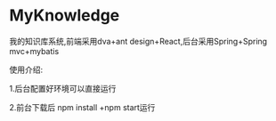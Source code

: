 # MyKnowledge
我的知识库系统,前端采用dva+ant design+React,后台采用Spring+Spring mvc+mybatis

使用介绍:

1.后台配置好环境可以直接运行

2.前台下载后 npm install +npm start运行
